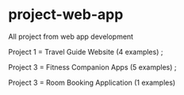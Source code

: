 # project-web-app
All project from web app development

Project 1 = Travel Guide Website (4 examples) ;

Project 3 = Fitness Companion Apps (5 examples) ;

Project 3 = Room Booking Application (1 examples)

